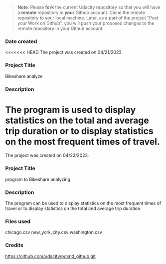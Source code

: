>**Note**: Please **fork** the current Udacity repository so that you will have a **remote** repository in **your** Github account. Clone the remote repository to your local machine. Later, as a part of the project "Post your Work on Github", you will push your proposed changes to the remote repository in your Github account.


### Date created
<<<<<<< HEAD
The project was created on 04/21/2023

### Project Title
Bikeshare analyze

### Description
The program is used to display statistics on the total and average trip duration or to display statistics on the most frequent times of travel.
=======
The project was created on 04/22/2023.

### Project Title
program to Bikeshare analyzing

### Description
The program can be used to display statistics on the most frequent times of travel or to display statistics on the total and average trip duration.


### Files used
chicago.csv
new_york_city.csv
washington.csv

### Credits
https://github.com/udacity/pdsnd_github.git

